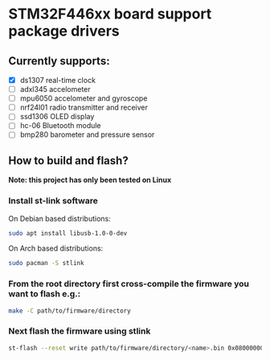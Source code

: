 # STM32F446xx board support package drivers

## Currently supports:
- [x] ds1307 real-time clock
- [ ] adxl345 accelometer
- [ ] mpu6050 accelometer and gyroscope
- [ ] nrf24l01 radio transmitter and receiver
- [ ] ssd1306 OLED display
- [ ] hc-06 Bluetooth module
- [ ] bmp280 barometer and pressure sensor

## How to build and flash?
**Note: this project has only been tested on Linux**

### Install st-link software
On Debian based distributions:
```sh
sudo apt install libusb-1.0-0-dev
```
On Arch based distributions:
```sh
sudo pacman -S stlink
```

### From the root directory first cross-compile the firmware you want to flash e.g.:
```sh
make -C path/to/firmware/directory
```

### Next flash the firmware using stlink
```sh
st-flash --reset write path/to/firmware/directory/<name>.bin 0x08000000
```
